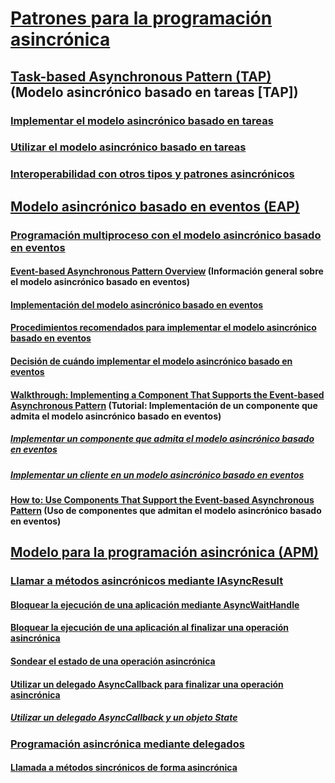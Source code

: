 # [Patrones para la programación asincrónica](index.md)
## [Task-based Asynchronous Pattern (TAP)](task-based-asynchronous-pattern-tap.md) (Modelo asincrónico basado en tareas [TAP])
### [Implementar el modelo asincrónico basado en tareas](implementing-the-task-based-asynchronous-pattern.md)
### [Utilizar el modelo asincrónico basado en tareas](consuming-the-task-based-asynchronous-pattern.md)
### [Interoperabilidad con otros tipos y patrones asincrónicos](interop-with-other-asynchronous-patterns-and-types.md)
## [Modelo asincrónico basado en eventos (EAP)](event-based-asynchronous-pattern-eap.md)
### [Programación multiproceso con el modelo asincrónico basado en eventos](multithreaded-programming-with-the-event-based-asynchronous-pattern.md)
#### [Event-based Asynchronous Pattern Overview](event-based-asynchronous-pattern-overview.md) (Información general sobre el modelo asincrónico basado en eventos)
#### [Implementación del modelo asincrónico basado en eventos](implementing-the-event-based-asynchronous-pattern.md)
#### [Procedimientos recomendados para implementar el modelo asincrónico basado en eventos](best-practices-for-implementing-the-event-based-asynchronous-pattern.md)
#### [Decisión de cuándo implementar el modelo asincrónico basado en eventos](deciding-when-to-implement-the-event-based-asynchronous-pattern.md)
#### [Walkthrough: Implementing a Component That Supports the Event-based Asynchronous Pattern](component-that-supports-the-event-based-asynchronous-pattern.md) (Tutorial: Implementación de un componente que admita el modelo asincrónico basado en eventos)
##### [Implementar un componente que admita el modelo asincrónico basado en eventos](component-that-supports-the-event-based-asynchronous-pattern.md)
##### [Implementar un cliente en un modelo asincrónico basado en eventos](how-to-implement-a-client-of-the-event-based-asynchronous-pattern.md)
#### [How to: Use Components That Support the Event-based Asynchronous Pattern](how-to-use-components-that-support-the-event-based-asynchronous-pattern.md) (Uso de componentes que admitan el modelo asincrónico basado en eventos)
## [Modelo para la programación asincrónica (APM)](asynchronous-programming-model-apm.md)
### [Llamar a métodos asincrónicos mediante IAsyncResult](calling-asynchronous-methods-using-iasyncresult.md)
#### [Bloquear la ejecución de una aplicación mediante AsyncWaitHandle](blocking-application-execution-using-an-asyncwaithandle.md)
#### [Bloquear la ejecución de una aplicación al finalizar una operación asincrónica](blocking-application-execution-by-ending-an-async-operation.md)
#### [Sondear el estado de una operación asincrónica](polling-for-the-status-of-an-asynchronous-operation.md)
#### [Utilizar un delegado AsyncCallback para finalizar una operación asincrónica](using-an-asynccallback-delegate-to-end-an-asynchronous-operation.md)
##### [Utilizar un delegado AsyncCallback y un objeto State](using-an-asynccallback-delegate-and-state-object.md)
### [Programación asincrónica mediante delegados](asynchronous-programming-using-delegates.md)
#### [Llamada a métodos sincrónicos de forma asincrónica](calling-synchronous-methods-asynchronously.md)
